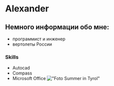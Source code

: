 
# Alexander
## Немного информации обо мне:
* программист и инженер 
* вертолеты России
### Skills
* Autocad
* Compass
* Microsoft Office
!["Foto Summer in Tyrol"](img/A_Summer’s_Day_in_Tyrol.jpeg)​
